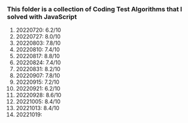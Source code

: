 ### This folder is a collection of Coding Test Algorithms that I solved with JavaScript

1. 20220720: 6.2/10
2. 20220727: 8.0/10
3. 20220803: 7.8/10
4. 20220810: 7.4/10
5. 20220817: 8.8/10
6. 20220824: 7.4/10
7. 20220831: 8.2/10
8. 20220907: 7.8/10
9. 20220915: 7.2/10
10. 20220921: 6.2/10
11. 20220928: 8.6/10
12. 20221005: 8.4/10
13. 20221013: 8.4/10
14. 20221019:
